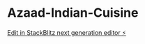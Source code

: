 # Azaad-Indian-Cuisine

[Edit in StackBlitz next generation editor ⚡️](https://stackblitz.com/~/github.com/parmdalegend0-beep/Azaad-Indian-Cuisine)